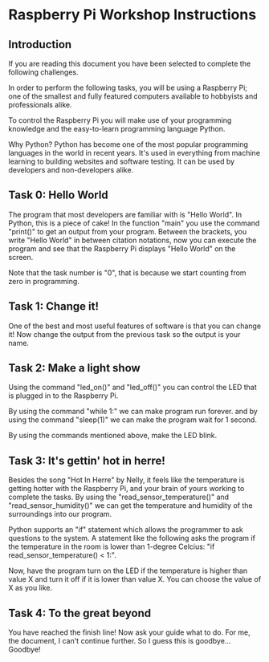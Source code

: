 # Raspberry Pi Workshop Instructions

## Introduction
If you are reading this document you have been selected to complete the following challenges.

In order to perform the following tasks, you will be using a Raspberry Pi; one of the smallest and fully featured computers available to hobbyists and professionals alike. 

To control the Raspberry Pi you will make use of your programming knowledge and the easy-to-learn programming language Python.

Why Python? Python has become one of the most popular programming languages in the world in recent years. It's used in everything from machine learning to building websites and software testing. It can be used by developers and non-developers alike.

## Task 0: Hello World
The program that most developers are familiar with is "Hello World". In Python, this is a piece of cake! In the function "main" you use the command "print()" to get an output from your program. Between the brackets, you write "Hello World" in between citation notations, now you can execute the program and see that the Raspberry Pi displays "Hello World" on the screen.

Note that the task number is "0", that is because we start counting from zero in programming.

## Task 1: Change it!
One of the best and most useful features of software is that you can change it! Now change the output from the previous task so the output is your name.

## Task 2: Make a light show
Using the command "led_on()" and "led_off()" you can control the LED that is plugged in to the Raspberry Pi. 

By using the command "while 1:" we can make program run forever. and by using the command "sleep(1)" we can make the program wait for 1 second.

By using the commands mentioned above, make the LED blink.

## Task 3: It's gettin' hot in herre!
Besides the song "Hot In Herre" by Nelly, it feels like the temperature is getting hotter with the Raspberry Pi, and your brain of yours working to complete the tasks. By using the "read_sensor_temperature()" and "read_sensor_humidity()" we can get the temperature and humidity of the surroundings into our program.

Python supports an "if" statement which allows the programmer to ask questions to the system. A statement like the following asks the program if the temperature in the room is lower than 1-degree Celcius: "if read_sensor_temperature() < 1:". 

Now, have the program turn on the LED if the temperature is higher than value X and turn it off if it is lower than value X. You can choose the value of X as you like.

## Task 4: To the great beyond
You have reached the finish line! Now ask your guide what to do. For me, the document, I can't continue further. So I guess this is goodbye... Goodbye!
